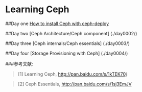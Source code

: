 # Learning Ceph

##Day one
[How to install Ceph with ceph-deploy](./day0001/)

##Day two
[Ceph Architecture/Ceph component] (./day0002/)

##Day three
[Ceph internals/Ceph essentials] (./day0003/)

##Day four
[Storage Provisioning with Ceph] (./day0004/)


###参考文献:

>\[1] Learning Ceph, <http://pan.baidu.com/s/1kTEK70j>

>\[2] Ceph Essentials, <http://pan.baidu.com/s/1sj3EmJV>

